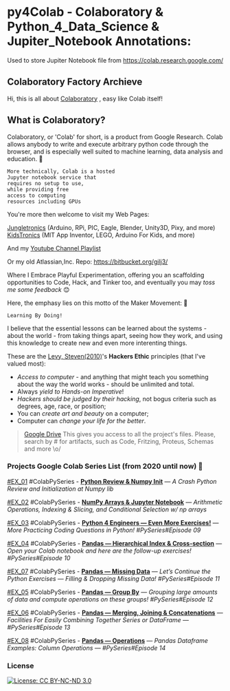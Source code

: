 # py4Colab - Colaboratory & Python_4_Data_Science & Jupiter_Notebook Annotations:
Used to store Jupiter Notebook file from https://colab.research.google.com/

## Colaboratory Factory Archieve
Hi, this is all about [Colaboratory](https://colab.research.google.com/) , easy like Colab itself!
## What is Colaboratory?
Colaboratory, or 'Colab' for short, is a product from Google Research. Colab allows anybody to write and execute arbitrary python code through the browser, and is especially well suited to machine learning, data analysis and education. :rocket:
```
More technically, Colab is a hosted 
Jupyter notebook service that 
requires no setup to use, 
while providing free 
access to computing 
resources including GPUs
```
You're more then welcome to visit my Web Pages: 

 [Jungletronics](https://medium.com/jungletronics) (Arduino, RPi, PIC, Eagle, Blender, Unity3D, Pixy, and more) 
 [KidsTronics](https://medium.com/kidstronics) (MIT App Inventor, LEGO, Arduino For Kids, and more)
 
And my [Youtube Channel Playlist](https://www.youtube.com/playlist?list=PLK3PeNcUzb8TwZuXZJgREj5nDbQxRLW_a)

Or my old Atlassian,Inc. Repo: https://bitbucket.org/gilj3/
 
Where I Embrace Playful Experimentation, offering you an scaffolding opportunities to Code, Hack, 
and Tinker too, and eventually you may *toss me some feedback* :blush:

Here, the emphasy lies on this motto of the Maker Movement: :art:
```
Learning By Doing!
``` 

I believe that the essential lessons can be learned about the systems - about the world - 
from taking things apart, seeing how they work, and using this knowledge to create new and even more interenting things.

These are the [Levy, Steven(2010)](https://www.amazon.com/Hackers-Computer-Revolution-Steven-Levy/dp/1449388396)'s **Hackers Ethic** principles (that I've valued most):
* *Access to computer* - and anything that might teach you something about the way the world works - should be unlimited and total.
* Always *yield to Hands-on Imperative*!
* *Hackers should be judged by their hacking*, not bogus criteria such as degrees, age, race, or position;
* You can *create art and beauty* on a computer;
* Computer can *change your life for the better*.

>[Google Drive](https://drive.google.com/open?id=0B8iMbc-iQqlULW1HZXFiNnBEZUE) This gives you access to all the project's files. Please, search by # for artifacts, such as Code, Fritzing, Proteus, Schemas and more \o/

### Projects Google Colab Series List (from 2020 until now) :ant:

[#EX_01](EX_01/) #ColabPySeries - [**Python Review & Numpy Init**](https://medium.com/jungletronics/numpy-init-python-review-f5362abbaaf9) — *A Crash Python Review and Initialization at Numpy lib*

[#EX_02](EX_02/) #ColabPySeries - [**NumPy Arrays & Jupyter Notebook**](https://medium.com/jungletronics/numpy-jupyter-notebook-1182f78ab4e1) — *Arithmetic Operations, Indexing & Slicing, and Conditional Selection w/ np arrays*

[#EX_03](EX_03/) #ColabPySeries - [**Python 4 Engineers — Even More Exercises!**](https://medium.com/jungletronics/python-4-engineers-even-more-exercises-d0141e0b06d) — *More Practicing Coding Questions in Python! #PySeries#Episode 09*

[#EX_04](EX_04/) #ColabPySeries - [**Pandas — Hierarchical Index & Cross-section**](https://medium.com/jungletronics/pandas-hierarchical-index-cross-section-30783023a274) — *Open your Colab notebook and here are the follow-up exercises! #PySeries#Episode 10*

[#EX_07](EX_07/) #ColabPySeries - [**Pandas — Missing Data**](https://medium.com/jungletronics/pandas-missing-data-5142f3eda2b) — *Let’s Continue the Python Exercises — Filling & Dropping Missing Data! #PySeries#Episode 11*

[#EX_05](EX_05/) #ColabPySeries - [**Pandas — Group By**](https://medium.com/jungletronics/pandas-group-by-3140d053b9c) — *Grouping large amounts of data and compute operations on these groups! #PySeries#Episode 12*

[#EX_06](EX_06/) #ColabPySeries - [**Pandas — Merging, Joining & Concatenations**](https://medium.com/jungletronics/pandas-merging-joining-concatenations-a35bbe1a9dd5) — *Facilities For Easily Combining Together Series or DataFrame — #PySeries#Episode 13*

[#EX_08](EX_08/) #ColabPySeries - [**Pandas — Operations**](https://medium.com/jungletronics/pandas-operations-4b8f7a4b4139) — *Pandas Dataframe Examples: Column Operations — #PySeries#Episode 14*


### License

[![License: CC BY-NC-ND 3.0](https://img.shields.io/badge/License-CC%20BY--NC--ND%203.0-lightgrey.svg)](https://creativecommons.org/licenses/by-nc-nd/3.0/)
 
 

 
 
